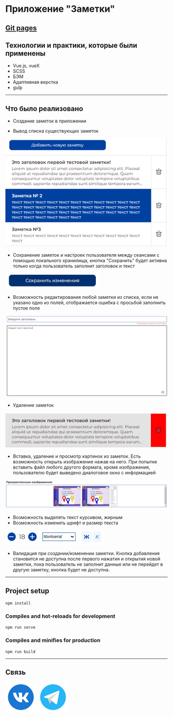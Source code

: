 # Приложение "Заметки"

## [Git pages](https://poshalim.github.io/notes)

## Технологии и практики, которые были применены
* Vue.js, vueX 
* SCSS
* БЭМ
* Адаптивная верстка
* gulp

---

## Что было реализовано

* Создание заметок в приложении

* Вывод списка существующих заметок

![Список заметок](readme_img/01.PNG)
<br>

* Сохранение заметок и настроек пользователя между сеансами с помощью локального хранилища, кнопка "Сохранить" будет активна только когда пользователь заполнит заголовок и текст

![Сохранение заметок](readme_img/02.PNG)
<br>

* Возможность редактирования любой заметки из списка, если не указано одно из полей, отображается ошибка с просьбой заполнить пустое поле

![Редактирование заметок](readme_img/03.PNG)
<br>

* Удаление заметок

![Удаление заметок](readme_img/04.PNG)
<br>

* Вставка, удаление и просмотр картинок из заметок. Есть возможность открыть изображение нажав на него. При попытке вставить файл любого другого формата, кроме изображения, пользователю будет выведено диалоговое окно с информацией

![Вставка](readme_img/05.PNG)
<br>

* Возможность выделять текст курсивом, жирным
* Возможность изменить шрифт и размер текста

![Изменение шрифта](readme_img/06.PNG)
<br>

* Валидация при создании/изменении заметки. Кнопка добавления становится не доступна после первого нажатия и открытия новой заметки, пока пользователь не заполнит данные или не перейдет в другую заметку, кнопка будет не доступна.

---
## Project setup
```
npm install
```

### Compiles and hot-reloads for development
```
npm run serve
```

### Compiles and minifies for production
```
npm run build
```

---
## Связь
[![Мой VK](readme_img/vk.svg)](https://vk.com/id274314538) [![Мой TG](readme_img/tg.svg)](https://t.me/kazancev)
